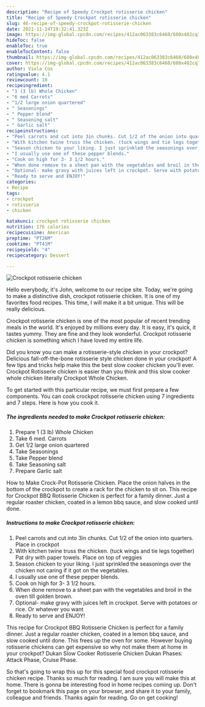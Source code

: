 ```yaml
---
description: "Recipe of Speedy Crockpot rotisserie chicken"
title: "Recipe of Speedy Crockpot rotisserie chicken"
slug: 46-recipe-of-speedy-crockpot-rotisserie-chicken
date: 2021-11-24T19:32:41.323Z
image: https://img-global.cpcdn.com/recipes/412ac063383c6460/680x482cq70/crockpot-rotisserie-chicken-recipe-main-photo.jpg
hideToc: false
enableToc: true
enableTocContent: false
thumbnail: https://img-global.cpcdn.com/recipes/412ac063383c6460/680x482cq70/crockpot-rotisserie-chicken-recipe-main-photo.jpg
cover: https://img-global.cpcdn.com/recipes/412ac063383c6460/680x482cq70/crockpot-rotisserie-chicken-recipe-main-photo.jpg
author: Viola Cox
ratingvalue: 4.1
reviewcount: 10
recipeingredient:
- "1 (3 lb) Whole Chicken"
- "6 med Carrots"
- "1/2 large onion quartered"
- " Seasonings"
- " Pepper blend"
- " Seasoning salt"
- " Garlic salt"
recipeinstructions:
- "Peel carrots and cut into 3in chunks. Cut 1/2 of the onion into quarters. Place in crockpot"
- "With kitchen twine truss the chicken. (tuck wings and tie legs together) Pat dry with paper towels. Place on top of veggies"
- "Season chicken to your liking. I just sprinkled the seasonings over the chicken not caring if it got on the vegetables."
- "I usually use one of these pepper blends."
- "Cook on high for 3- 3 1/2 hours."
- "When done remove to a sheet pan with the vegetables and broil in the oven till golden brown."
- "Optional- make gravy with juices left in crockpot. Serve with potatoes or rice. Or whatever you want"
- "Ready to serve and ENJOY!"
categories:
- Recipe
tags:
- crockpot
- rotisserie
- chicken

katakunci: crockpot rotisserie chicken 
nutrition: 176 calories
recipecuisine: American
preptime: "PT26M"
cooktime: "PT41M"
recipeyield: "4"
recipecategory: Dessert

---
```



![Crockpot rotisserie chicken](https://img-global.cpcdn.com/recipes/412ac063383c6460/680x482cq70/crockpot-rotisserie-chicken-recipe-main-photo.jpg)

Hello everybody, it's John, welcome to our recipe site. Today, we're going to make a distinctive dish, crockpot rotisserie chicken. It is one of my favorites food recipes. This time, I will make it a bit unique. This will be really delicious.

Crockpot rotisserie chicken is one of the most popular of recent trending meals in the world. It's enjoyed by millions every day. It is easy, it's quick, it tastes yummy. They are fine and they look wonderful. Crockpot rotisserie chicken is something which I have loved my entire life.

Did you know you can make a rotisserie-style chicken in your crockpot? Delicious fall-off-the-bone rotisserie style chicken done in your crockpot! A few tips and tricks help make this the best slow cooker chicken you&#39;ll ever. Crockpot Rotisserie chicken is easier than you think and this slow cooker whole chicken literally Crockpot Whole Chicken.


To get started with this particular recipe, we must first prepare a few components. You can cook crockpot rotisserie chicken using 7 ingredients and 7 steps. Here is how you cook it.

<!--inarticleads1-->

##### The ingredients needed to make Crockpot rotisserie chicken:

1. Prepare 1 (3 lb) Whole Chicken
1. Take 6 med. Carrots
1. Get 1/2 large onion quartered
1. Take  Seasonings
1. Take  Pepper blend
1. Take  Seasoning salt
1. Prepare  Garlic salt


How to Make Crock-Pot Rotisserie Chicken. Place the onion halves in the bottom of the crockpot to create a rack for the chicken to sit on. This recipe for Crockpot BBQ Rotisserie Chicken is perfect for a family dinner. Just a regular roaster chicken, coated in a lemon bbq sauce, and slow cooked until done. 

<!--inarticleads2-->

##### Instructions to make Crockpot rotisserie chicken:

1. Peel carrots and cut into 3in chunks. Cut 1/2 of the onion into quarters. Place in crockpot
1. With kitchen twine truss the chicken. (tuck wings and tie legs together) Pat dry with paper towels. Place on top of veggies
1. Season chicken to your liking. I just sprinkled the seasonings over the chicken not caring if it got on the vegetables.
1. I usually use one of these pepper blends.
1. Cook on high for 3- 3 1/2 hours.
1. When done remove to a sheet pan with the vegetables and broil in the oven till golden brown.
1. Optional- make gravy with juices left in crockpot. Serve with potatoes or rice. Or whatever you want
1. Ready to serve and ENJOY!

This recipe for Crockpot BBQ Rotisserie Chicken is perfect for a family dinner. Just a regular roaster chicken, coated in a lemon bbq sauce, and slow cooked until done. This frees up the oven for some. However buying rotisserie chickens can get expensive so why not make them at home in your crockpot? Dukan Slow Cooker Rotisserie Chicken Dukan Phases: Attack Phase, Cruise Phase. 

So that's going to wrap this up for this special food crockpot rotisserie chicken recipe. Thanks so much for reading. I am sure you will make this at home. There is gonna be interesting food in home recipes coming up. Don't forget to bookmark this page on your browser, and share it to your family, colleague and friends. Thanks again for reading. Go on get cooking!
